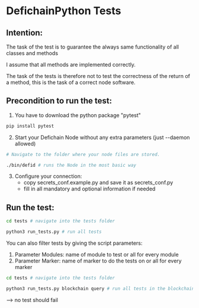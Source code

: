 # DefichainPython Tests

## Intention:
The task of the test is to guarantee the always same functionality of all classes and methods

I assume that all methods are implemented correctly.

The task of the tests is therefore not to test the correctness of the return of a method, 
this is the task of a correct node software.

## Precondition to run the test:
1. You have to download the python package "pytest"
```bash
pip install pytest
```
2. Start your Defichain Node without any extra parameters (just --daemon allowed)
```bash
# Navigate to the folder where your node files are stored.

./bin/defid # runs the Node in the most basic way
```
3. Configure your connection:
    - copy secrets_conf.example.py and save it as secrets_conf.py
    - fill in all mandatory and optional information if needed

## Run the test:
```bash
cd tests # navigate into the tests folder

python3 run_tests.py # run all tests
```
You can also filter tests by giving the script parameters:
1. Parameter Modules: name of module to test or all for every module
2. Parameter Marker: name of marker to do the tests on or all for every marker
```bash
cd tests # navigate into the tests folder

python3 run_tests.py blockchain query # run all tests in the blockchain module with the marker query
```
--> no test should fail